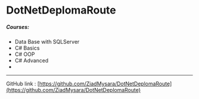 # DotNetDeplomaRoute

##### Courses:

-   Data Base with SQLServer
-   C# Basics
-   C# OOP
-   C# Advanced
-

---

GitHub link : [https://github.com/ZiadMysara/DotNetDeplomaRoute](https://github.com/ZiadMysara/DotNetDeplomaRoute)
